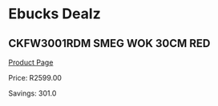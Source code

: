 
# Ebucks Dealz
## CKFW3001RDM SMEG WOK 30CM RED
[Product Page](https://www.ebucks.com/web/shop/productSelected.do?prodId=1158885089&catId=1196428103)

Price: R2599.00

Savings: 301.0


	